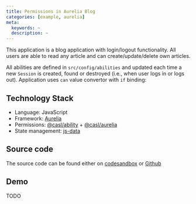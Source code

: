 ```yaml
---
title: Permissions in Aurelia Blog
categories: [example, aurelia]
meta:
  keywords: ~
  description: ~
---
```


This application is a blog application with login/logout functionality. All users are able to read any article and can create/update/delete own articles.

All abilities are defined in `src/config/abilities` and updated each time a new `Session` is created, found or destroyed (i.e., when user logs in or logs out).
Application uses `can` value convertor with `if` binding:

## Technology Stack

* Language: JavaScript
* Framework: [Aurelia]
* Permissions: [@casl/ability] + [@casl/aurelia]
* State management: [js-data]

## Source code

The source code can be found either on [codesandbox](#) or [Github](https://github.com/stalniy/casl-aurelia-example)

## Demo

TODO

[Aurelia]: https://aurelia.io/
[@casl/ability]: ../../guide/intro
[@casl/aurelia]: ../../package/casl-aurelia
[js-data]: https://www.js-data.io/docs

